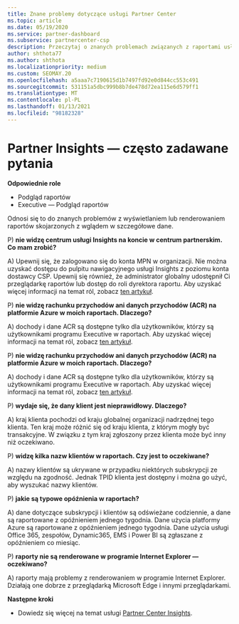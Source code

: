 ```yaml
---
title: Znane problemy dotyczące usługi Partner Center
ms.topic: article
ms.date: 05/19/2020
ms.service: partner-dashboard
ms.subservice: partnercenter-csp
description: Przeczytaj o znanych problemach związanych z raportami usługi Partner Center Insights (PCI). Informacje mogą obejmować znane problemy z renderowaniem lub ograniczenia sprawozdawczości.
author: shthota77
ms.author: shthota
ms.localizationpriority: medium
ms.custom: SEOMAY.20
ms.openlocfilehash: a5aaa7c7190615d1b7497fd92e0d844cc553c491
ms.sourcegitcommit: 531151a5dbc999b8b7de478d72ea115e6d579ff1
ms.translationtype: MT
ms.contentlocale: pl-PL
ms.lasthandoff: 01/13/2021
ms.locfileid: "98182328"
---
```

# <a name="partner-insights--frequently-asked-questions"></a>Partner Insights — często zadawane pytania

**Odpowiednie role**
- Podgląd raportów
- Executive — Podgląd raportów

Odnosi się to do znanych problemów z wyświetlaniem lub renderowaniem raportów skojarzonych z wglądem w szczegółowe dane.

P) **nie widzę centrum usługi Insights na koncie w centrum partnerskim. Co mam zrobić?**

A) Upewnij się, że zalogowano się do konta MPN w organizacji. Nie można uzyskać dostępu do pulpitu nawigacyjnego usługi Insights z poziomu konta dostawcy CSP. Upewnij się również, że administrator globalny udostępnił Ci przeglądarkę raportów lub dostęp do roli dyrektora raportu.  Aby uzyskać więcej informacji na temat ról, zobacz [ten artykuł](./pci-roles.md).

P) **nie widzę rachunku przychodów ani danych przychodów (ACR) na platformie Azure w moich raportach. Dlaczego?**

A) dochody i dane ACR są dostępne tylko dla użytkowników, którzy są użytkownikami programu Executive w raportach.  Aby uzyskać więcej informacji na temat ról, zobacz [ten artykuł](./pci-roles.md).

P) **nie widzę rachunku przychodów ani danych przychodów (ACR) na platformie Azure w moich raportach. Dlaczego?**

A) dochody i dane ACR są dostępne tylko dla użytkowników, którzy są użytkownikami programu Executive w raportach. Aby uzyskać więcej informacji na temat ról, zobacz [ten artykuł](./pci-roles.md).

P) **wydaje się, że dany klient jest nieprawidłowy. Dlaczego?**

A) kraj klienta pochodzi od kraju globalnej organizacji nadrzędnej tego klienta. Ten kraj może różnić się od kraju klienta, z którym mogły być transakcyjne. W związku z tym kraj zgłoszony przez klienta może być inny niż oczekiwano.

P) **widzę kilka nazw klientów w raportach. Czy jest to oczekiwane?**

A) nazwy klientów są ukrywane w przypadku niektórych subskrypcji ze względu na zgodność. Jednak TPID klienta jest dostępny i można go użyć, aby wyszukać nazwy klientów.

P) **jakie są typowe opóźnienia w raportach?**

A) dane dotyczące subskrypcji i klientów są odświeżane codziennie, a dane są raportowane z opóźnieniem jednego tygodnia. Dane użycia platformy Azure są raportowane z opóźnieniem jednego tygodnia. Dane użycia usługi Office 365, zespołów, Dynamic365, EMS i Power BI są zgłaszane z opóźnieniem co miesiąc.

P) **raporty nie są renderowane w programie Internet Explorer — oczekiwano?**

A) raporty mają problemy z renderowaniem w programie Internet Explorer. Działają one dobrze z przeglądarką Microsoft Edge i innymi przeglądarkami.

**Następne kroki**

- Dowiedz się więcej na temat usługi [Partner Center Insights](partner-center-insights.md).